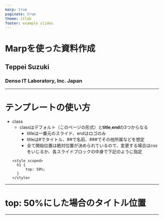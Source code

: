 ```yaml
---
marp: true
paginate: true
theme: itlab
footer: example slides
---
```

<!-- 
_class: title
_paginate: false
_footer: <br>
 -->
# Marpを使った資料作成
## Teppei Suzuki
### Denso IT Laboratory, Inc. Japan
---
# テンプレートの使い方

- class
  - classはデフォルト（このページの形式）と**title**,**end**の3つからなる
    - titleは一番元のスライド、endはロゴのみ
    - titleは\#でタイトル、\##で名前、\###でその他所属などを想定
    - 全て開始位置は絶対位置が決められているので、変更する場合はcssをいじるか、各スライドブロックの中身で下記のように指定
  ```
  <style scoped>
    h1 {
        top: 50%;
    }
  </style>
  ```
---
<!-- 
_class: title
_paginate: false
_footer: <br>
 -->
<style scoped>
h1 {
    top: 50%;
}
</style>

# top: 50%にした場合のタイトル位置

---
<!-- 
_class: end
_paginate: false
_footer: <br>
 -->
